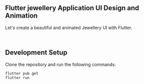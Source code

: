 ## Flutter jewellery Application UI Design and Animation

Let's create a beautiful and animated Jewellery UI with Flutter.

<br>

## Development Setup

Clone the repository and run the following commands:

```
flutter pub get
flutter run
```
